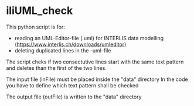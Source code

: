 # iliUML_check

This python script is for: 
- reading an UML-Editor-file (.uml) for INTERLIS data modelling (https://www.interlis.ch/downloads/umleditor)
- deleting duplicated lines in the -uml-file

The script cheks if two consectutive lines start with the same text pattern and deletes than the first of the two lines.

The input file (inFile) must be placed inside the "data" directory
In the code you have to define which text pattern shall be checked

The output file (outFile) is written to the "data" directory


